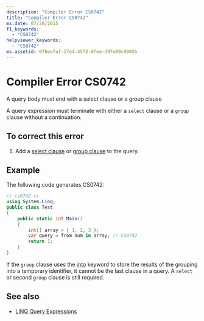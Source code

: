 ```yaml
---
description: "Compiler Error CS0742"
title: "Compiler Error CS0742"
ms.date: 07/20/2015
f1_keywords: 
  - "CS0742"
helpviewer_keywords: 
  - "CS0742"
ms.assetid: 078ee7af-17e4-4572-8fee-d97e09c9002b
---
```

# Compiler Error CS0742
A query body must end with a select clause or a group clause  
  
 A query expression must terminate with either a `select` clause or a `group` clause without a continuation.  
  
## To correct this error  
  
1. Add a [select clause](../language-reference/keywords/select-clause.md) or [group clause](../language-reference/keywords/group-clause.md) to the query.  
  
## Example  
 The following code generates CS0742:  
  
```csharp  
// cs0742.cs  
using System.Linq;  
public class Test  
{  
    public static int Main()  
    {  
        int[] array = { 1, 2, 3 };  
        var query = from num in array; // CS0742  
        return 1;  
    }  
}  
```  
  
 If the `group` clause uses the [into](../language-reference/keywords/into.md) keyword to store the results of the grouping into a temporary identifier, it cannot be the last clause in a query. A `select` or second `group` clause is still required.  
  
## See also

- [LINQ Query Expressions](../linq/index.md)

